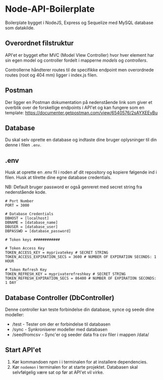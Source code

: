 # Node-API-Boilerplate
Boilerplate bygget i NodeJS, Express og Sequelize med MySQL database som datakilde.

## Overordnet filstruktur
API'et er bygget efter MVC (Model VIew Controller) hvor hver element har sin egen model og controller fordelt i mapperne *models* og *controllers*.

Controllerne håndterer routes til de specifikke endpoint men overordnede routes (root og 404 mm) ligger i index.js filen.

## Postman
Der ligger en Postman dokumentation på nedenstående link som giver et overblik over de forskellige endpoints i API'et og kan fungere som en template:
https://documenter.getpostman.com/view/6540576/2sAYXEEyBu

## Database
Du skal selv oprette en database og indtaste dine bruger oplysninger til din denne i filen `.env`.

## .env
Husk at oprette en .env fil i roden af dit repository og kopiere følgende ind i filen. Husk at tilrette dine egne database credentials. 

NB: Default bruger password er også genreret med secret string fra nedenstående kode.
```
# Port Number
PORT = 3000

# Database Credentials
DBHOST = [localhost]
DBNAME = [database_name]
DBUSER = [database_user]
DBPASSWD = [database_password]

# Token keys ############

# Token Access Key
TOKEN_ACCESS_KEY = myprivatekey # SECRET STRING 
TOKEN_ACCESS_EXPIRATION_SECS = 3600 # NUMBER OF EXPIRATION SECONDS: 1 HOUR

# Token Refresh Key
TOKEN_REFRESH_KEY = myprivaterefreshkey # SECRET STRING 
TOKEN_REFRESH_EXPIRATION_SECS = 86400 # NUMBER OF EXPIRATION SECONDS: 1 DAY
```
## Database Controller (DbController)
Denne controller kan teste forbindelse din database, synce og seede dine modeller:
* /test - Tester om der er forbindelse til databasen
* /sync - Synkroniserer modeller med databasen
* /seedfromcsv - Sync'er og seeder data fra csv filer i mappen /data/

## Start API'et
1. Kør kommandoen npm i i terminalen for at installere dependencies.
2. Kør `nodemon` i terminalen for at starte projektet. Databasen skal selvfølgelig være sat op før at API'et vil virke.